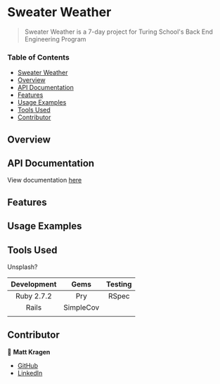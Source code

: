 # Sweater Weather

> Sweater Weather is a 7-day project for Turing School's Back End Engineering Program

### Table of Contents
- [Sweater Weather](#sweater-weather)
- [Overview](#overview)
- [API Documentation](#api-documentation)
- [Features](#features)
- [Usage Examples](#usage-examples)
- [Tools Used](#tools-used)
- [Contributor](#contributor)

## Overview

## API Documentation

View documentation [here](./doc/api_documentation.md)

## Features

## Usage Examples

## Tools Used
Unsplash?

| Development | Gems          | Testing       |
|   :----:    |    :----:     |    :----:     |
| Ruby 2.7.2  | Pry           | RSpec         |
| Rails       | SimpleCov     |               |
|             |               |               |

## Contributor

👤  **Matt Kragen**
- [GitHub](https://github.com/matt-kragen)
- [LinkedIn](https://www.linkedin.com/in/mattkragen/)
